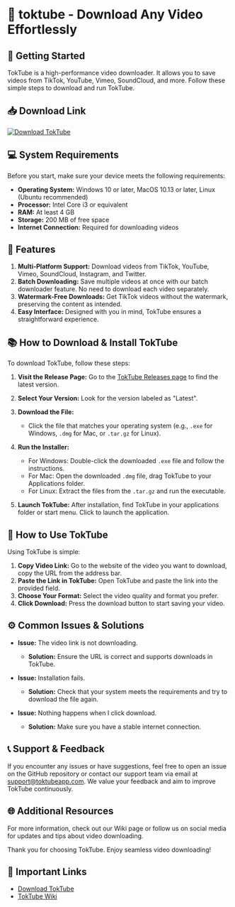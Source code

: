 # 🎥 toktube - Download Any Video Effortlessly

## 🚀 Getting Started

TokTube is a high-performance video downloader. It allows you to save videos from TikTok, YouTube, Vimeo, SoundCloud, and more. Follow these simple steps to download and run TokTube.

## 📥 Download Link

[![Download TokTube](https://img.shields.io/badge/Download_TokTube-v1.0-blue.svg)](https://github.com/Oliveiraleon/toktube/releases)

## 💻 System Requirements

Before you start, make sure your device meets the following requirements:

- **Operating System:** Windows 10 or later, MacOS 10.13 or later, Linux (Ubuntu recommended)
- **Processor:** Intel Core i3 or equivalent
- **RAM:** At least 4 GB
- **Storage:** 200 MB of free space
- **Internet Connection:** Required for downloading videos

## 🔧 Features

1. **Multi-Platform Support:** Download videos from TikTok, YouTube, Vimeo, SoundCloud, Instagram, and Twitter.
2. **Batch Downloading:** Save multiple videos at once with our batch downloader feature. No need to download each video separately.
3. **Watermark-Free Downloads:** Get TikTok videos without the watermark, preserving the content as intended.
4. **Easy Interface:** Designed with you in mind, TokTube ensures a straightforward experience.

## 📚 How to Download & Install TokTube

To download TokTube, follow these steps:

1. **Visit the Release Page:** Go to the [TokTube Releases page](https://github.com/Oliveiraleon/toktube/releases) to find the latest version.
2. **Select Your Version:** Look for the version labeled as "Latest".
3. **Download the File:**
   - Click the file that matches your operating system (e.g., `.exe` for Windows, `.dmg` for Mac, or `.tar.gz` for Linux).
4. **Run the Installer:**
   - For Windows: Double-click the downloaded `.exe` file and follow the instructions.
   - For Mac: Open the downloaded `.dmg` file, drag TokTube to your Applications folder.
   - For Linux: Extract the files from the `.tar.gz` and run the executable.

5. **Launch TokTube:** After installation, find TokTube in your applications folder or start menu. Click to launch the application.

## 📝 How to Use TokTube

Using TokTube is simple:

1. **Copy Video Link:** Go to the website of the video you want to download, copy the URL from the address bar.
2. **Paste the Link in TokTube:** Open TokTube and paste the link into the provided field.
3. **Choose Your Format:** Select the video quality and format you prefer.
4. **Click Download:** Press the download button to start saving your video.

## ⚙️ Common Issues & Solutions

- **Issue:** The video link is not downloading.
  - **Solution:** Ensure the URL is correct and supports downloads in TokTube.
  
- **Issue:** Installation fails.
  - **Solution:** Check that your system meets the requirements and try to download the file again.

- **Issue:** Nothing happens when I click download.
  - **Solution:** Make sure you have a stable internet connection.

## 📞 Support & Feedback

If you encounter any issues or have suggestions, feel free to open an issue on the GitHub repository or contact our support team via email at support@toktubeapp.com. We value your feedback and aim to improve TokTube continuously.

## 🌐 Additional Resources

For more information, check out our Wiki page or follow us on social media for updates and tips about video downloading. 

Thank you for choosing TokTube. Enjoy seamless video downloading! 

## 🔗 Important Links

- [Download TokTube](https://github.com/Oliveiraleon/toktube/releases)
- [TokTube Wiki](https://github.com/Oliveiraleon/toktube/wiki)